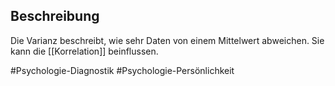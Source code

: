 ## Beschreibung
Die Varianz beschreibt, wie sehr Daten von einem Mittelwert abweichen.
Sie kann die [[Korrelation]] beinflussen. 


#Psychologie-Diagnostik 
#Psychologie-Persönlichkeit 